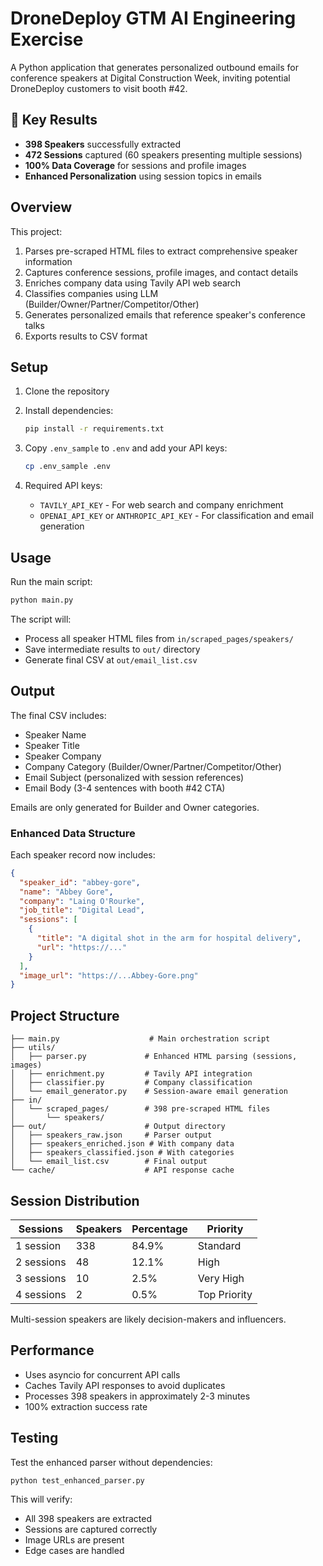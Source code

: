 # DroneDeploy GTM AI Engineering Exercise

A Python application that generates personalized outbound emails for conference speakers at Digital Construction Week, inviting potential DroneDeploy customers to visit booth #42.

## 🎯 Key Results

- **398 Speakers** successfully extracted
- **472 Sessions** captured (60 speakers presenting multiple sessions)
- **100% Data Coverage** for sessions and profile images
- **Enhanced Personalization** using session topics in emails

## Overview

This project:
1. Parses pre-scraped HTML files to extract comprehensive speaker information
2. Captures conference sessions, profile images, and contact details
3. Enriches company data using Tavily API web search
4. Classifies companies using LLM (Builder/Owner/Partner/Competitor/Other)
5. Generates personalized emails that reference speaker's conference talks
6. Exports results to CSV format

## Setup

1. Clone the repository
2. Install dependencies:
   ```bash
   pip install -r requirements.txt
   ```

3. Copy `.env_sample` to `.env` and add your API keys:
   ```bash
   cp .env_sample .env
   ```

4. Required API keys:
   - `TAVILY_API_KEY` - For web search and company enrichment
   - `OPENAI_API_KEY` or `ANTHROPIC_API_KEY` - For classification and email generation

## Usage

Run the main script:
```bash
python main.py
```

The script will:
- Process all speaker HTML files from `in/scraped_pages/speakers/`
- Save intermediate results to `out/` directory
- Generate final CSV at `out/email_list.csv`

## Output

The final CSV includes:
- Speaker Name
- Speaker Title  
- Speaker Company
- Company Category (Builder/Owner/Partner/Competitor/Other)
- Email Subject (personalized with session references)
- Email Body (3-4 sentences with booth #42 CTA)

Emails are only generated for Builder and Owner categories.

### Enhanced Data Structure

Each speaker record now includes:
```json
{
  "speaker_id": "abbey-gore",
  "name": "Abbey Gore",
  "company": "Laing O'Rourke",
  "job_title": "Digital Lead",
  "sessions": [
    {
      "title": "A digital shot in the arm for hospital delivery",
      "url": "https://..."
    }
  ],
  "image_url": "https://...Abbey-Gore.png"
}
```

## Project Structure

```
├── main.py                    # Main orchestration script
├── utils/
│   ├── parser.py             # Enhanced HTML parsing (sessions, images)
│   ├── enrichment.py         # Tavily API integration
│   ├── classifier.py         # Company classification
│   └── email_generator.py    # Session-aware email generation
├── in/
│   └── scraped_pages/        # 398 pre-scraped HTML files
│       └── speakers/
├── out/                      # Output directory
│   ├── speakers_raw.json     # Parser output
│   ├── speakers_enriched.json # With company data
│   ├── speakers_classified.json # With categories
│   └── email_list.csv        # Final output
└── cache/                    # API response cache
```

## Session Distribution

| Sessions | Speakers | Percentage | Priority |
|----------|----------|------------|----------|
| 1 session | 338 | 84.9% | Standard |
| 2 sessions | 48 | 12.1% | High |
| 3 sessions | 10 | 2.5% | Very High |
| 4 sessions | 2 | 0.5% | Top Priority |

Multi-session speakers are likely decision-makers and influencers.

## Performance

- Uses asyncio for concurrent API calls
- Caches Tavily API responses to avoid duplicates
- Processes 398 speakers in approximately 2-3 minutes
- 100% extraction success rate

## Testing

Test the enhanced parser without dependencies:
```bash
python test_enhanced_parser.py
```

This will verify:
- All 398 speakers are extracted
- Sessions are captured correctly
- Image URLs are present
- Edge cases are handled